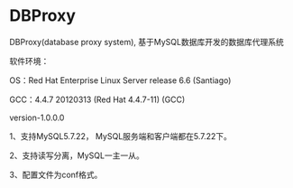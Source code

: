 # DBProxy
DBProxy(database proxy system), 基于MySQL数据库开发的数据库代理系统

软件环境：

OS：Red Hat Enterprise Linux Server release 6.6 (Santiago)

GCC：4.4.7 20120313 (Red Hat 4.4.7-11) (GCC)

version-1.0.0.0

1、支持MySQL5.7.22， MySQL服务端和客户端都在5.7.22下。

2、支持读写分离，MySQL一主一从。

3、配置文件为conf格式。
